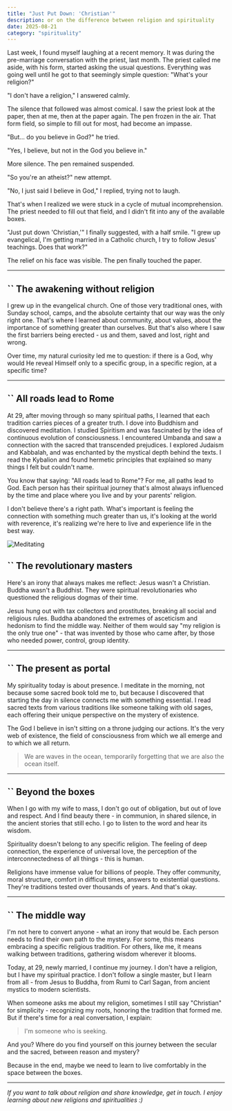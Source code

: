 ```yaml
---
title: "Just Put Down: 'Christian'"
description: or on the difference between religion and spirituality
date: 2025-08-21
category: "spirituality"
---
```


Last week, I found myself laughing at a recent memory. It was during the pre-marriage conversation with the priest, last month. The priest called me aside, with his form, started asking the usual questions. Everything was going well until he got to that seemingly simple question: "What's your religion?"

"I don't have a religion," I answered calmly.

The silence that followed was almost comical. I saw the priest look at the paper, then at me, then at the paper again. The pen frozen in the air. That form field, so simple to fill out for most, had become an impasse.

"But... do you believe in God?" he tried.

"Yes, I believe, but not in the God you believe in."

More silence. The pen remained suspended.

"So you're an atheist?" new attempt.

"No, I just said I believe in God," I replied, trying not to laugh.

That's when I realized we were stuck in a cycle of mutual incomprehension. The priest needed to fill out that field, and I didn't fit into any of the available boxes.

"Just put down 'Christian,'" I finally suggested, with a half smile. "I grew up evangelical, I'm getting married in a Catholic church, I try to follow Jesus' teachings. Does that work?"

The relief on his face was visible. The pen finally touched the paper.

---

## `` The awakening without religion

I grew up in the evangelical church. One of those very traditional ones, with Sunday school, camps, and the absolute certainty that our way was the only right one. That's where I learned about community, about values, about the importance of something greater than ourselves. But that's also where I saw the first barriers being erected - us and them, saved and lost, right and wrong.

Over time, my natural curiosity led me to question: if there is a God, why would He reveal Himself only to a specific group, in a specific region, at a specific time?

---

## `` All roads lead to Rome

At 29, after moving through so many spiritual paths, I learned that each tradition carries pieces of a greater truth. I dove into Buddhism and discovered meditation. I studied Spiritism and was fascinated by the idea of continuous evolution of consciousness. I encountered Umbanda and saw a connection with the sacred that transcended prejudices. I explored Judaism and Kabbalah, and was enchanted by the mystical depth behind the texts. I read the Kybalion and found hermetic principles that explained so many things I felt but couldn't name.

You know that saying: "All roads lead to Rome"? For me, all paths lead to God. Each person has their spiritual journey that's almost always influenced by the time and place where you live and by your parents' religion.

I don't believe there's a right path. What's important is feeling the connection with something much greater than us, it's looking at the world with reverence, it's realizing we're here to live and experience life in the best way.

![Meditating](/images/meditando.png)

## `` The revolutionary masters

Here's an irony that always makes me reflect: Jesus wasn't a Christian. Buddha wasn't a Buddhist. They were spiritual revolutionaries who questioned the religious dogmas of their time.

Jesus hung out with tax collectors and prostitutes, breaking all social and religious rules. Buddha abandoned the extremes of asceticism and hedonism to find the middle way. Neither of them would say "my religion is the only true one" - that was invented by those who came after, by those who needed power, control, group identity.

---

## `` The present as portal

My spirituality today is about presence. I meditate in the morning, not because some sacred book told me to, but because I discovered that starting the day in silence connects me with something essential. I read sacred texts from various traditions like someone talking with old sages, each offering their unique perspective on the mystery of existence.

The God I believe in isn't sitting on a throne judging our actions. It's the very web of existence, the field of consciousness from which we all emerge and to which we all return.

> We are waves in the ocean, temporarily forgetting that we are also the ocean itself.

---

## `` Beyond the boxes

When I go with my wife to mass, I don't go out of obligation, but out of love and respect. And I find beauty there - in communion, in shared silence, in the ancient stories that still echo. I go to listen to the word and hear its wisdom.

Spirituality doesn't belong to any specific religion. The feeling of deep connection, the experience of universal love, the perception of the interconnectedness of all things - this is human.

Religions have immense value for billions of people. They offer community, moral structure, comfort in difficult times, answers to existential questions. They're traditions tested over thousands of years. And that's okay.

---

## `` The middle way

I'm not here to convert anyone - what an irony that would be. Each person needs to find their own path to the mystery. For some, this means embracing a specific religious tradition. For others, like me, it means walking between traditions, gathering wisdom wherever it blooms.

Today, at 29, newly married, I continue my journey. I don't have a religion, but I have my spiritual practice. I don't follow a single master, but I learn from all - from Jesus to Buddha, from Rumi to Carl Sagan, from ancient mystics to modern scientists.

When someone asks me about my religion, sometimes I still say "Christian" for simplicity - recognizing my roots, honoring the tradition that formed me. But if there's time for a real conversation, I explain:

> I'm someone who is seeking.

And you? Where do you find yourself on this journey between the secular and the sacred, between reason and mystery?

Because in the end, maybe we need to learn to live comfortably in the space between the boxes.

---

*If you want to talk about religion and share knowledge, get in touch. I enjoy learning about new religions and spiritualities :)*
